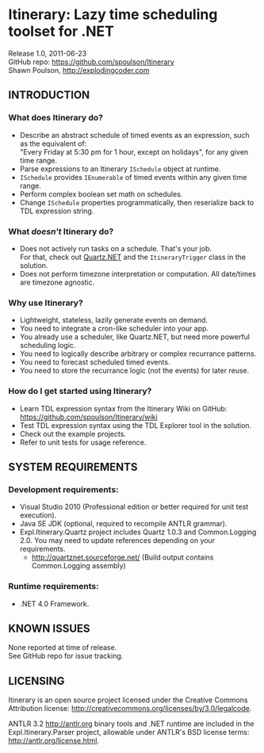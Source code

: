 Itinerary: Lazy time scheduling toolset for .NET
================================================

Release 1.0, 2011-06-23  
GitHub repo: https://github.com/spoulson/Itinerary  
Shawn Poulson, http://explodingcoder.com

INTRODUCTION
------------

### What does Itinerary do?
 - Describe an abstract schedule of timed events as an expression, such as the equivalent of:  
   "Every Friday at 5:30 pm for 1 hour, except on holidays", for any given time range.
 - Parse expressions to an Itinerary `ISchedule` object at runtime.
 - `ISchedule` provides `IEnumerable` of timed events within any given time range.
 - Perform complex boolean set math on schedules.
 - Change `ISchedule` properties programmatically, then reserialize back to TDL expression string.

### What *doesn't* Itinerary do?
 - Does not actively run tasks on a schedule.  That's your job.  
   For that, check out [Quartz.NET](http://quartznet.sf.net) and the `ItineraryTrigger` class in the solution.
 - Does not perform timezone interpretation or computation.  All date/times are timezone agnostic.

### Why use Itinerary?
 - Lightweight, stateless, lazily generate events on demand.
 - You need to integrate a cron-like scheduler into your app.
 - You already use a scheduler, like Quartz.NET, but need more powerful scheduling logic.
 - You need to logically describe arbitrary or complex recurrance patterns.
 - You need to forecast scheduled timed events.
 - You need to store the recurrance logic (not the events) for later reuse.

### How do I get started using Itinerary?
 - Learn TDL expression syntax from the Itinerary Wiki on GitHub:
   https://github.com/spoulson/Itinerary/wiki
 - Test TDL expression syntax using the TDL Explorer tool in the solution.
 - Check out the example projects.
 - Refer to unit tests for usage reference.

SYSTEM REQUIREMENTS
-------------------

### Development requirements:
* Visual Studio 2010 (Professional edition or better required for unit test execution).
* Java SE JDK (optional, required to recompile ANTLR grammar).
* Expl.Itinerary.Quartz project includes Quartz 1.0.3 and Common.Logging 2.0.  You may need to update references depending on your requirements.
  * http://quartznet.sourceforge.net/  (Build output contains Common.Logging assembly)

### Runtime requirements:
* .NET 4.0 Framework.

KNOWN ISSUES
------------

None reported at time of release.  
See GitHub repo for issue tracking.

LICENSING
---------

Itinerary is an open source project licensed under the Creative Commons Attribution license:
http://creativecommons.org/licenses/by/3.0/legalcode.

ANTLR 3.2 http://antlr.org binary tools and .NET runtime are included in the Expl.Itinerary.Parser
project, allowable under ANTLR's BSD license terms: http://antlr.org/license.html.
